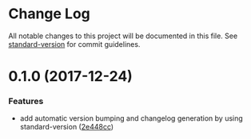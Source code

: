 # Change Log

All notable changes to this project will be documented in this file. See [standard-version](https://github.com/conventional-changelog/standard-version) for commit guidelines.

<a name="0.1.0"></a>
# 0.1.0 (2017-12-24)


### Features

* add automatic version bumping and changelog generation by using standard-version ([2e448cc](https://github.com/cavatron/camp-express/commit/2e448cc))
